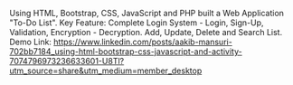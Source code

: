 Using HTML, Bootstrap, CSS, JavaScript and PHP built a Web Application "To-Do List".
Key Feature:
  Complete Login System - Login, Sign-Up, Validation, Encryption - Decryption.
  Add, Update, Delete and Search List.
  Demo Link: https://www.linkedin.com/posts/aakib-mansuri-702bb7184_using-html-bootstrap-css-javascript-and-activity-7074796973236633601-U8Tl?utm_source=share&utm_medium=member_desktop

